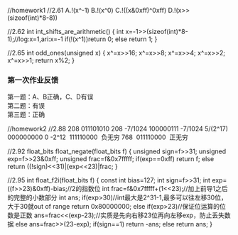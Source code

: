 //homework1
//2.61
A.!(x^-1)
B.!(x^0)
C.!((x&0xff)^0xff)
D.!(x>>(sizeof(int)*8-8))

//2.62
int int_shifts_are_arithmetic()
{
	int x=-1>>(sizeof(int)*8-1);//log:x=1,ari:x=-1
	if(!(x^1))return 0;
	else return 1;
}

//2.65
int odd_ones(unsigned x)
{
	x^=x>>16;
	x^=x>>8;
	x^=x>>4;
	x^=x>>2;
	x^=x>>1;
	return x%2;
}

### 第一次作业反馈

第一题：A、B正确，C、D有误  
第二题：有误  
第三题：正确  


//homework2
//2.88
208  011101010 208
-7/1024  100000111  -7/1024
5/(2^17)  000000000  0
-2^12  111110000  负无穷
768  011110000  正无穷

//2.92
float_bits float_negate(float_bits f)
{
	unsigned sign=f>>31;
	unsigned exp=f>>23&0xff;
	unsigned frac=f&0x7fffff;
	if(exp==0xff)
		return f;
	else
		return ((!sign)<<31)|(exp<<23)|frac;
}

//2.95
int float_f2i(float_bits f)
{
	const int bias=127;
	int sign=f>>31;
	int exp=((f>>23)&0xff)-bias;//2的指数位
	int frac=f&0x7fffff+(1<<23);//加上前导1之后的完整的小数部分
	int ans;
	if(exp>30)//int最大是2^31-1,最多可以往左移30位，大于30就out of range
		return 0x80000000;
	else if(exp>23)//保证位运算的位数是正数
		ans=frac<<(exp-23);//实质是先向右移23位再向左移exp，防止丢失数据
	else 
		ans=frac>>(23-exp);
	if(sign==1)
		return -ans;
	else return ans;
}
